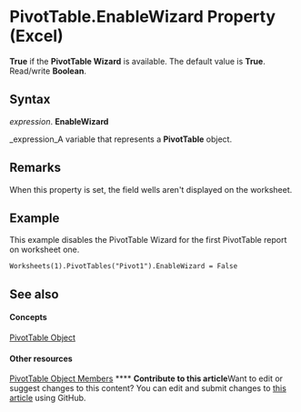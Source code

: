 
# PivotTable.EnableWizard Property (Excel)

 **True** if the **PivotTable Wizard** is available. The default value is **True**. Read/write  **Boolean**.


## Syntax

 _expression_. **EnableWizard**

 _expression_A variable that represents a  **PivotTable** object.


## Remarks

When this property is set, the field wells aren't displayed on the worksheet.


## Example

This example disables the PivotTable Wizard for the first PivotTable report on worksheet one.


```
Worksheets(1).PivotTables("Pivot1").EnableWizard = False
```


## See also


#### Concepts


 [PivotTable Object](a9c1d4a0-78a9-f9a6-6daf-91cb63e45842.md)
#### Other resources


 [PivotTable Object Members](8e8d1692-cf32-63c6-a1f6-54ddcc2a4964.md)
****   **Contribute to this article**Want to edit or suggest changes to this content? You can edit and submit changes to  [this article](https://github.com/jhershey00/VBA_Excel_Test/OpenXMLCon/articles/3e87af08-711d-cddb-bcc1-0b9179e71cb1.md) using GitHub.


